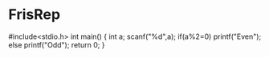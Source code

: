 # FrisRep

#include<stdio.h>
int main()
{
int a;
scanf("%d",a);
if(a%2=0)
printf("Even");
else
printf("Odd");
return 0;
}
